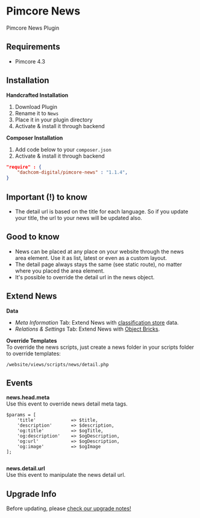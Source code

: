 # Pimcore News
Pimcore News Plugin

## Requirements
* Pimcore 4.3

## Installation
**Handcrafted Installation**   
1. Download Plugin  
2. Rename it to `News`  
3. Place it in your plugin directory  
4. Activate & install it through backend 

**Composer Installation**  
1. Add code below to your `composer.json`    
2. Activate & install it through backend

```json
"require" : {
    "dachcom-digital/pimcore-news" : "1.1.4",
}
```

## Important (!) to know
* The detail url is based on the title for each language. So if you update your title, the url to your news will be updated also.

## Good to know
* News can be placed at any place on your website through the news area element. Use it as list, latest or even as a custom layout.
* The detail page always stays the same (see static route), no matter where you placed the area element.
* It's possible to override the detail url in the news object.

## Extend News  
**Data**  

* *Meta Information* Tab: Extend News with [classification store](https://www.pimcore.org/docs/latest/Objects/Object_Classes/Data_Types/Classification_Store.html) data.  
* *Relations & Settings* Tab: Extend News with [Object Bricks](https://www.pimcore.org/docs/latest/Objects/Object_Classes/Data_Types/Object_Bricks.html).  

**Override Templates**  
To override the news scripts, just create a news folder in your scripts folder to override templates:
 
 `/website/views/scripts/news/detail.php`
 
## Events
**news.head.meta**  
Use this event to override news detail meta tags.

```
$params = [
    'title'             => $title,
    'description'       => $description,
    'og:title'          => $ogTitle,
    'og:description'    => $ogDescription,
    'og:url'            => $ogDescription,
    'og:image'          => $ogImage
];
        
```
**news.detail.url**  
Use this event to manipulate the news detail url.

## Upgrade Info
Before updating, please [check our upgrade notes!](UPGRADE.md)
